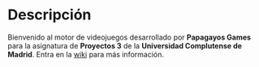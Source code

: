 # Descripción
Bienvenido al motor de videojuegos desarrollado por **Papagayos Games** para la asignatura de **Proyectos 3** de la **Universidad Complutense de Madrid**.
Entra en la [wiki](https://github.com/Papagayos-Games/Motor/wiki/Menu-Principal) para más información.
